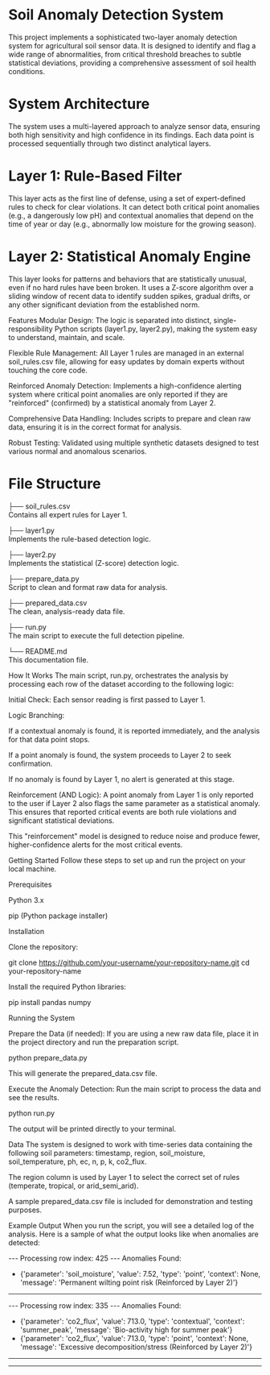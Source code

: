 # Soil Anomaly Detection System

This project implements a sophisticated two-layer anomaly detection system for agricultural soil sensor data. It is designed to identify and flag a wide range of abnormalities, from critical threshold breaches to subtle statistical deviations, providing a comprehensive assessment of soil health conditions.

# System Architecture

The system uses a multi-layered approach to analyze sensor data, ensuring both high sensitivity and high confidence in its findings. Each data point is processed sequentially through two distinct analytical layers.

# Layer 1: Rule-Based Filter

This layer acts as the first line of defense, using a set of expert-defined rules to check for clear violations. It can detect both critical point anomalies (e.g., a dangerously low pH) and contextual anomalies that depend on the time of year or day (e.g., abnormally low moisture for the growing season).

# Layer 2: Statistical Anomaly Engine

This layer looks for patterns and behaviors that are statistically unusual, even if no hard rules have been broken. It uses a Z-score algorithm over a sliding window of recent data to identify sudden spikes, gradual drifts, or any other significant deviation from the established norm.

Features
Modular Design: The logic is separated into distinct, single-responsibility Python scripts (layer1.py, layer2.py), making the system easy to understand, maintain, and scale.

Flexible Rule Management: All Layer 1 rules are managed in an external soil_rules.csv file, allowing for easy updates by domain experts without touching the core code.

Reinforced Anomaly Detection: Implements a high-confidence alerting system where critical point anomalies are only reported if they are "reinforced" (confirmed) by a statistical anomaly from Layer 2.

Comprehensive Data Handling: Includes scripts to prepare and clean raw data, ensuring it is in the correct format for analysis.

Robust Testing: Validated using multiple synthetic datasets designed to test various normal and anomalous scenarios.

# File Structure
├── soil_rules.csv              
Contains all expert rules for Layer 1.

├── layer1.py                   
Implements the rule-based detection logic.

├── layer2.py                  
Implements the statistical (Z-score) detection logic.

├── prepare_data.py             
Script to clean and format raw data for analysis.

├── prepared_data.csv           
The clean, analysis-ready data file.

├── run.py                      
The main script to execute the full detection pipeline.

└── README.md                  
This documentation file.

How It Works
The main script, run.py, orchestrates the analysis by processing each row of the dataset according to the following logic:

Initial Check: Each sensor reading is first passed to Layer 1.

Logic Branching:

If a contextual anomaly is found, it is reported immediately, and the analysis for that data point stops.

If a point anomaly is found, the system proceeds to Layer 2 to seek confirmation.

If no anomaly is found by Layer 1, no alert is generated at this stage.

Reinforcement (AND Logic): A point anomaly from Layer 1 is only reported to the user if Layer 2 also flags the same parameter as a statistical anomaly. This ensures that reported critical events are both rule violations and significant statistical deviations.

This "reinforcement" model is designed to reduce noise and produce fewer, higher-confidence alerts for the most critical events.

Getting Started
Follow these steps to set up and run the project on your local machine.

Prerequisites

Python 3.x

pip (Python package installer)

Installation

Clone the repository:

git clone https://github.com/your-username/your-repository-name.git
cd your-repository-name

Install the required Python libraries:

pip install pandas numpy

Running the System

Prepare the Data (if needed):
If you are using a new raw data file, place it in the project directory and run the preparation script.

python prepare_data.py

This will generate the prepared_data.csv file.

Execute the Anomaly Detection:
Run the main script to process the data and see the results.

python run.py

The output will be printed directly to your terminal.

Data
The system is designed to work with time-series data containing the following soil parameters:
timestamp, region, soil_moisture, soil_temperature, ph, ec, n, p, k, co2_flux.

The region column is used by Layer 1 to select the correct set of rules (temperate, tropical, or arid_semi_arid).

A sample prepared_data.csv file is included for demonstration and testing purposes.

Example Output
When you run the script, you will see a detailed log of the analysis. Here is a sample of what the output looks like when anomalies are detected:

--- Processing row index: 425 ---
Anomalies Found:
  - {'parameter': 'soil_moisture', 'value': 7.52, 'type': 'point', 'context': None, 'message': 'Permanent wilting point risk (Reinforced by Layer 2)'}
----------------------------------------

--- Processing row index: 335 ---
Anomalies Found:
  - {'parameter': 'co2_flux', 'value': 713.0, 'type': 'contextual', 'context': 'summer_peak', 'message': 'Bio-activity high for summer peak'}
  - {'parameter': 'co2_flux', 'value': 713.0, 'type': 'point', 'context': None, 'message': 'Excessive decomposition/stress (Reinforced by Layer 2)'}
----------------------------------------
---------------------------
